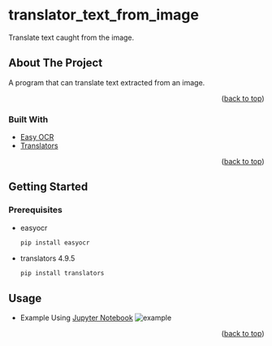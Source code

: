 # translator_text_from_image
Translate text caught from the image.

## About The Project

A program that can translate text extracted from an image.
<p align="right">(<a href="#top">back to top</a>)</p>



### Built With



* [Easy OCR](https://github.com/JaidedAI/EasyOCR)
* [Translators](https://pypi.org/project/translators/)

<p align="right">(<a href="#top">back to top</a>)</p>



<!-- GETTING STARTED -->
## Getting Started

### Prerequisites

* easyocr
  ```sh
  pip install easyocr
  ```
  
* translators 4.9.5
  ```sh
  pip install translators
  ```



<!-- USAGE EXAMPLES -->
## Usage

* Example Using [Jupyter Notebook](https://jupyter.org/)
![example](examples/example.png)

<p align="right">(<a href="#top">back to top</a>)</p>





